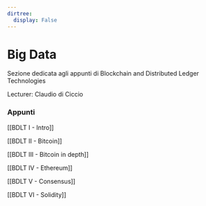 ```yaml
---
dirtree:
  display: False
---
```


# Big Data

Sezione dedicata agli appunti di Blockchain and Distributed Ledger Technologies

Lecturer: Claudio di Ciccio

### Appunti

[[BDLT I - Intro]]

[[BDLT II - Bitcoin]]

[[BDLT III - Bitcoin in depth]]

[[BDLT IV - Ethereum]]

[[BDLT V - Consensus]]

[[BDLT VI - Solidity]]